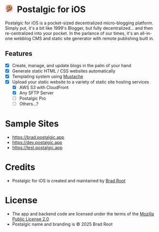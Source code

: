 # <img src="/postalgic-icon.png?raw=true" alt="Postalgic App Icon" width="26" height="26">&nbsp;&nbsp;Postalgic for iOS

Postalgic for iOS is a pocket-sized decentralized micro-blogging platform. Simply put, it's a bit like 1999's Blogger, but fully decentralized... and then re-centralized into your pocket. In the parlance of our times, it's an all-in-one webblog CMS and static site generator with remote publishing built in.

## Features

- [x] Create, manage, and update blogs in the palm of your hand
- [x] Generate static HTML / CSS websites automatically
- [x] Templating system using [Mustache](https://mustache.github.io)
- [x] Upload your static website to a variety of static site hosting services
  - [x] AWS S3 with CloudFront
  - [x] Any SFTP Server
  - [ ] Postalgic Pro
  - [ ] Others...?

# Sample Sites
- https://brad.postalgic.app
- https://dev.postalgic.app
- https://test.postalgic.app

# Credits
- Postalgic for iOS is created and maintained by [Brad Root](https://github.com/amiantos)

# License
- The app and backend code are licensed under the terms of the [Mozilla Public License 2.0](https://www.mozilla.org/en-US/MPL/2.0/)
- Postalgic name and branding is &copy; 2025 Brad Root